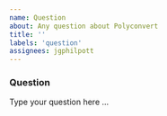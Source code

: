 ```yaml
---
name: Question
about: Any question about Polyconvert
title: ''
labels: 'question'
assignees: jgphilpott
---
```


### Question

Type your question here ...